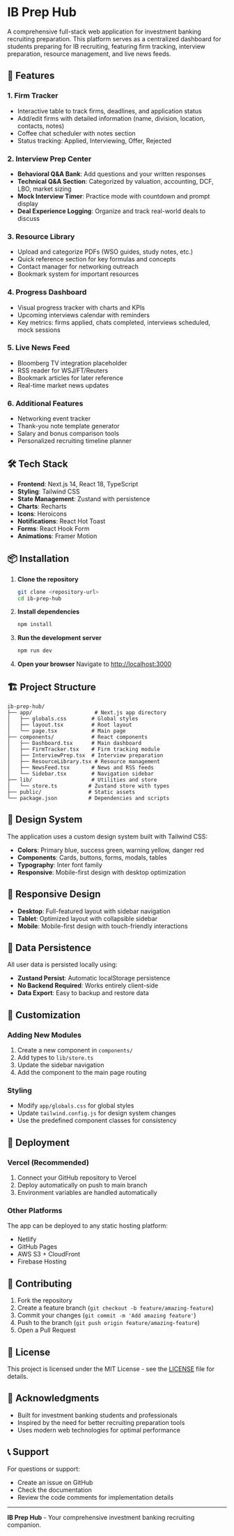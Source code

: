# IB Prep Hub

A comprehensive full-stack web application for investment banking recruiting preparation. This platform serves as a centralized dashboard for students preparing for IB recruiting, featuring firm tracking, interview preparation, resource management, and live news feeds.

## 🚀 Features

### 1. Firm Tracker
- Interactive table to track firms, deadlines, and application status
- Add/edit firms with detailed information (name, division, location, contacts, notes)
- Coffee chat scheduler with notes section
- Status tracking: Applied, Interviewing, Offer, Rejected

### 2. Interview Prep Center
- **Behavioral Q&A Bank**: Add questions and your written responses
- **Technical Q&A Section**: Categorized by valuation, accounting, DCF, LBO, market sizing
- **Mock Interview Timer**: Practice mode with countdown and prompt display
- **Deal Experience Logging**: Organize and track real-world deals to discuss

### 3. Resource Library
- Upload and categorize PDFs (WSO guides, study notes, etc.)
- Quick reference section for key formulas and concepts
- Contact manager for networking outreach
- Bookmark system for important resources

### 4. Progress Dashboard
- Visual progress tracker with charts and KPIs
- Upcoming interviews calendar with reminders
- Key metrics: firms applied, chats completed, interviews scheduled, mock sessions

### 5. Live News Feed
- Bloomberg TV integration placeholder
- RSS reader for WSJ/FT/Reuters
- Bookmark articles for later reference
- Real-time market news updates

### 6. Additional Features
- Networking event tracker
- Thank-you note template generator
- Salary and bonus comparison tools
- Personalized recruiting timeline planner

## 🛠️ Tech Stack

- **Frontend**: Next.js 14, React 18, TypeScript
- **Styling**: Tailwind CSS
- **State Management**: Zustand with persistence
- **Charts**: Recharts
- **Icons**: Heroicons
- **Notifications**: React Hot Toast
- **Forms**: React Hook Form
- **Animations**: Framer Motion

## 📦 Installation

1. **Clone the repository**
   ```bash
   git clone <repository-url>
   cd ib-prep-hub
   ```

2. **Install dependencies**
   ```bash
   npm install
   ```

3. **Run the development server**
   ```bash
   npm run dev
   ```

4. **Open your browser**
   Navigate to [http://localhost:3000](http://localhost:3000)

## 🏗️ Project Structure

```
ib-prep-hub/
├── app/                    # Next.js app directory
│   ├── globals.css        # Global styles
│   ├── layout.tsx         # Root layout
│   └── page.tsx           # Main page
├── components/            # React components
│   ├── Dashboard.tsx      # Main dashboard
│   ├── FirmTracker.tsx    # Firm tracking module
│   ├── InterviewPrep.tsx  # Interview preparation
│   ├── ResourceLibrary.tsx # Resource management
│   ├── NewsFeed.tsx       # News and RSS feeds
│   └── Sidebar.tsx        # Navigation sidebar
├── lib/                   # Utilities and store
│   └── store.ts          # Zustand store with types
├── public/               # Static assets
└── package.json          # Dependencies and scripts
```

## 🎨 Design System

The application uses a custom design system built with Tailwind CSS:

- **Colors**: Primary blue, success green, warning yellow, danger red
- **Components**: Cards, buttons, forms, modals, tables
- **Typography**: Inter font family
- **Responsive**: Mobile-first design with desktop optimization

## 📱 Responsive Design

- **Desktop**: Full-featured layout with sidebar navigation
- **Tablet**: Optimized layout with collapsible sidebar
- **Mobile**: Mobile-first design with touch-friendly interactions

## 💾 Data Persistence

All user data is persisted locally using:
- **Zustand Persist**: Automatic localStorage persistence
- **No Backend Required**: Works entirely client-side
- **Data Export**: Easy to backup and restore data

## 🔧 Customization

### Adding New Modules
1. Create a new component in `components/`
2. Add types to `lib/store.ts`
3. Update the sidebar navigation
4. Add the component to the main page routing

### Styling
- Modify `app/globals.css` for global styles
- Update `tailwind.config.js` for design system changes
- Use the predefined component classes for consistency

## 🚀 Deployment

### Vercel (Recommended)
1. Connect your GitHub repository to Vercel
2. Deploy automatically on push to main branch
3. Environment variables are handled automatically

### Other Platforms
The app can be deployed to any static hosting platform:
- Netlify
- GitHub Pages
- AWS S3 + CloudFront
- Firebase Hosting

## 🤝 Contributing

1. Fork the repository
2. Create a feature branch (`git checkout -b feature/amazing-feature`)
3. Commit your changes (`git commit -m 'Add amazing feature'`)
4. Push to the branch (`git push origin feature/amazing-feature`)
5. Open a Pull Request

## 📄 License

This project is licensed under the MIT License - see the [LICENSE](LICENSE) file for details.

## 🙏 Acknowledgments

- Built for investment banking students and professionals
- Inspired by the need for better recruiting preparation tools
- Uses modern web technologies for optimal performance

## 📞 Support

For questions or support:
- Create an issue on GitHub
- Check the documentation
- Review the code comments for implementation details

---

**IB Prep Hub** - Your comprehensive investment banking recruiting companion. 